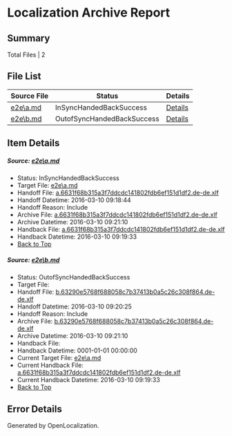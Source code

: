 # <a name='report-top'></a> Localization Archive Report

## Summary
 Total Files | 2

## File List
 Source File | Status | Details 
 ----------- | ------ | ------- 
 [e2e\a.md](https://github.com/OpenLocalizationTest/oltest/blob/6546083b0dc9372d1d07de1abcdde95ceea653bf/e2e/a.md) | InSyncHandedBackSuccess | [Details](#96d8073e4c46290633edf940acae02f1ee7bde461)
 [e2e\b.md](https://github.com/OpenLocalizationTest/oltest/blob/57dc7964e55812deec1e3d07e51e5eb4ad4fd02d/e2e/b.md) | OutofSyncHandedBackSuccess | [Details](#5607183627a5286d9c121c487bf146a3ca74b2892)

## Item Details
##### <a name='96d8073e4c46290633edf940acae02f1ee7bde461'></a> Source: [e2e\a.md](https://github.com/OpenLocalizationTest/oltest/blob/6546083b0dc9372d1d07de1abcdde95ceea653bf/e2e/a.md)
* Status: InSyncHandedBackSuccess
* Target File: [e2e\a.md](https://github.com/OpenLocalizationTestOrg/oltest.de-de/blob/664ce5a2ee1c3df392b20ecfa46cbf880a8db887/e2e/a.md)
* Handoff File: [a.6631f68b315a3f7ddcdc141802fdb6ef151d1df2.de-de.xlf](https://github.com/OpenLocalizationTestOrg/olhandoff/blob/0057ef852a8bcea6fc621e747b2dc378369b5688/ol-handoff/OpenLocalizationTestOrg/oltest.de-de/xinjiang/ht/a.6631f68b315a3f7ddcdc141802fdb6ef151d1df2.de-de.xlf)
* Handoff Datetime: 2016-03-10 09:18:44
* Handoff Reason: Include
* Archive File: [a.6631f68b315a3f7ddcdc141802fdb6ef151d1df2.de-de.xlf](https://github.com/OpenLocalizationTestOrg/olhandoff/blob/caba537707a1c8893ba96a6293b97af3cd73fa6a/ol-handoff/OpenLocalizationTestOrg/oltest.de-de/xinjiang/ht/archive/a.6631f68b315a3f7ddcdc141802fdb6ef151d1df2.de-de.xlf)
* Archive Datetime: 2016-03-10 09:21:10
* Handback File: [a.6631f68b315a3f7ddcdc141802fdb6ef151d1df2.de-de.xlf](https://github.com/OpenLocalizationTestOrg/olhandback/blob/b8c9f90d771746db30e1a24ed88f57143e259d99/ol-handback/OpenLocalizationTestOrg/oltest.de-de/xinjiang/ht/a.6631f68b315a3f7ddcdc141802fdb6ef151d1df2.de-de.xlf)
* Handback Datetime: 2016-03-10 09:19:33
* [Back to Top](#report-top)

##### <a name='5607183627a5286d9c121c487bf146a3ca74b2892'></a> Source: [e2e\b.md](https://github.com/OpenLocalizationTest/oltest/blob/57dc7964e55812deec1e3d07e51e5eb4ad4fd02d/e2e/b.md)
* Status: OutofSyncHandedBackSuccess
* Target File: 
* Handoff File: [b.63290e5768f688058c7b37413b0a5c26c308f864.de-de.xlf](https://github.com/OpenLocalizationTestOrg/olhandoff/blob/95f075e48cb409d3cfc27ddb711ccd912f6b5207/ol-handoff/OpenLocalizationTestOrg/oltest.de-de/xinjiang/ht/b.63290e5768f688058c7b37413b0a5c26c308f864.de-de.xlf)
* Handoff Datetime: 2016-03-10 09:20:25
* Handoff Reason: Include
* Archive File: [b.63290e5768f688058c7b37413b0a5c26c308f864.de-de.xlf](https://github.com/OpenLocalizationTestOrg/olhandoff/blob/caba537707a1c8893ba96a6293b97af3cd73fa6a/ol-handoff/OpenLocalizationTestOrg/oltest.de-de/xinjiang/ht/archive/b.63290e5768f688058c7b37413b0a5c26c308f864.de-de.xlf)
* Archive Datetime: 2016-03-10 09:21:10
* Handback File: 
* Handback Datetime: 0001-01-01 00:00:00
* Current Target File: [e2e\a.md](https://github.com/OpenLocalizationTestOrg/oltest.de-de/blob/664ce5a2ee1c3df392b20ecfa46cbf880a8db887/e2e/a.md)
* Current Handback File: [a.6631f68b315a3f7ddcdc141802fdb6ef151d1df2.de-de.xlf](https://github.com/OpenLocalizationTestOrg/olhandback/blob/b8c9f90d771746db30e1a24ed88f57143e259d99/ol-handback/OpenLocalizationTestOrg/oltest.de-de/xinjiang/ht/a.6631f68b315a3f7ddcdc141802fdb6ef151d1df2.de-de.xlf)
* Current Handback Datetime: 2016-03-10 09:19:33
* [Back to Top](#report-top)


## Error Details

Generated by OpenLocalization.
